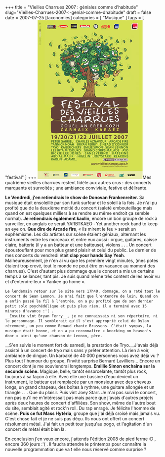 +++
title = "Vieilles Charrues 2007 : géniales comme d'habitude"
slug="Vieilles-Charrues-2007-:-genial-comme-dhabitude"
draft = false
date = 2007-07-25
[taxonomies]
categories = [ "Musique" ]
tags = [ "festival" ]
+++
<a href="/logos/affiche2007_340.jpg" title=""><img src="/logos/affiche2007_340.jpg" /></a>Mes quatrième vieilles charrues restent fidèle aux autres crus : des concerts marquants et survoltés ; une ambiance conviviale, festive et délirante.

__Le Vendredi, j'en retiendrais le show de Donovan Frankenreiter.__
Sa musique était ensoleillé par son funk surfeur et le soleil à la fois. Je n'ai pu profité que de la deuxième moitié du concert (saleté embouteillage mais quand on est quelques milliers à se rendre au même endroit ça semble normal).
__Je retiendrais également kaolin__, encore un bon groupe de rock à surveiller, en anglais ce serait YARBTKAEO : Yet another rock band to keep an eye on.
__Que dire de Arcade fire__, « ils mirent le feu » serait un euphémisme. Les dix artistes sur scène étaient géniaux, alternant les instruments entre les morceaux et entre eux aussi : orgue, guitares, caisse claire, batterie (il y a un batteur et une batteuse), violons . .  . Un concert époustouflant pour mon plus grand plaisir et celui du public.
	Le dernier de mes concerts du vendredi était __clap your hands Say Yeah__. Malheureusement, je n'en ai vu que les première vingt minutes, (mes potes étaient trop crevé, tout le monde ne peut être en vacance au moment des charrues). C'est d'autant plus dommage que le concert a mis un certains temps à se lancer, tant pis. Je suis quand même très content de les avoir vu et d'entendre leur « Yankee go home ».

	Le lendemain retour sur le site vers 17h40, dommage, on a raté tout le concert de Sean Lennon. Je n'ai fait que l'entendre de loin. Quand on a enfin passé la fil à l'entrée, on a pu profité que de son dernier petit solo psychédélique et puis plus rien, il a terminé avec 15 minutes d'avance :'( .
	__Ensuite vînt Bryan Ferry__, je ne connaissais ni son répertoire, ni le personnage. Il semblerait qu'il s'est approprié celui de Dylan récemment, un peu comme Renaud chante Brassens. C'était sympas, la musique était bonne, et on a pu reconnaître « knocking on heaven's door » ainsi qu'une chanson de Lennon, père.
__S'en suivis le moment fort du samedi, la prestation de Tryo.__J'avais déjà assisté à un concert de tryo mais sans y prêter attention. Là rien à voir, ambiance de dingue. Un karoaké de 40 000 personnes vous avez déjà vu ? Plus tout l'humour du groupe, l'invité surprise Bernard Lavilliers... Encore un concert dont je me souviendrai longtemps.
__Emillie Simon enchaîna sur la seconde scène.__
Magique, belle, tantôt ensorcelante, tantôt  plus rock, toujours à sa façon à elle. Avec elle une bassine d'eau devient un instrument, le batteur est remplacée par un monsieur avec des cheveux longs, un grand chapeau, des boîtes à rythme, une guitare allongée et un triangle . .  . Que du plaisir.
Puis vînt Joey Starr. Je n'ai pas suivi le concert, non pas qu'il ne m'intéressait pas mais parce que j'avais d'autres projets après deux heures de concert d'affiliées. Son show, même de l'autre bout du site, semblait agité et rock'n roll. Du rap enragé. Je félicite l'homme de scène.
__Puis ce fut Mass Hytéria__, groupe que j'ai déjà croisé mais jamais vu. C'est chose fait et je ne suis pas déçu. Ils nous ont offert un concert résolument métal. J'ai fait un petit tour jusqu'au pogo, et l'agitation d'un concert de métal était bien là.

En conclusion j'en veux encore, j'attends l'édition 2008 de pied ferme :D , encore 360 jours :'( . Il faudra attendre le printemps pour connaître la nouvelle programmation que va t elle nous réservé comme surprise ?